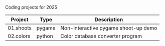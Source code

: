 Coding projects for 2025

| Project | Type | Description |
| ----- | ----- | ----- |
| 01.shoots | pygame | Non-interactive pygame shoot-up demo |
| 02.colors | python | Color database converter program |
